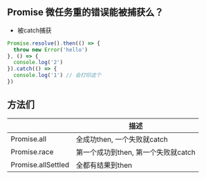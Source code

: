 ## Promise 微任务重的错误能被捕获么？

- 被catch捕获
```js
Promise.resolve().then(() => {
  throw new Error('hello')
}, () => {
  console.log('2')
}).catch(() => {
  console.log('1') // 会打印这个
})
```


## 方法们

|                    | 描述                                |
|--------------------|-------------------------------------|
| Promise.all        | 全成功then, 一个失败就catch         |
| Promise.race       | 第一个成功到then, 第一个失败就catch |
| Promise.allSettled | 全都有结果到then                    |